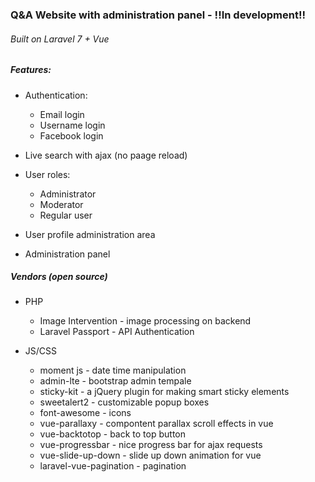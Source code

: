 ### Q&A Website with administration panel - !!In development!!

###### Built on Laravel 7 + Vue

##### Features:

-   Authentication:

    -   Email login
    -   Username login
    -   Facebook login

-   Live search with ajax (no paage reload)

-   User roles:

    -   Administrator
    -   Moderator
    -   Regular user

-   User profile administration area

-   Administration panel

##### Vendors (open source)

-   PHP

    -   Image Intervention - image processing on backend
    -   Laravel Passport - API Authentication

-   JS/CSS
    -   moment js - date time manipulation
    -   admin-lte - bootstrap admin tempale
    -   sticky-kit - a jQuery plugin for making smart sticky elements
    -   sweetalert2 - customizable popup boxes
    -   font-awesome - icons
    -   vue-parallaxy - compontent parallax scroll effects in vue
    -   vue-backtotop - back to top button
    -   vue-progressbar - nice progress bar for ajax requests
    -   vue-slide-up-down - slide up down animation for vue
    -   laravel-vue-pagination - pagination
